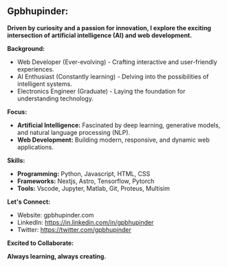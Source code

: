 ## Gpbhupinder: 

**Driven by curiosity and a passion for innovation, I explore the exciting intersection of artificial intelligence (AI) and web development.**

**Background:**

* Web Developer (Ever-evolving) - Crafting interactive and user-friendly experiences.
* AI Enthusiast (Constantly learning) - Delving into the possibilities of intelligent systems.
* Electronics Engineer (Graduate) - Laying the foundation for understanding technology.

**Focus:**

* **Artificial Intelligence:** Fascinated by deep learning, generative models, and natural language processing (NLP).
* **Web Development:** Building modern, responsive, and dynamic web applications.

**Skills:**

* **Programming:** Python, Javascript, HTML, CSS
* **Frameworks:** Nextjs, Astro, Tensorflow, Pytorch
* **Tools:** Vscode, Jupyter, Matlab, Git, Proteus, Multisim

**Let's Connect:**

* Website: gpbhupinder.com
* LinkedIn: https://in.linkedin.com/in/gpbhupinder
* Twitter: https://twitter.com/gpbhupinder

**Excited to Collaborate:**

**Always learning, always creating.**

